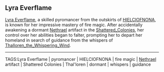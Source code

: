 ## Lyra Everflame

[Lyra Everflame](../People/Lyra_Everflame.md), a skilled pyromancer from the outskirts of [HIELCIOFNONA](../Places/HIELCIOFNONA.md), is known for her impressive mastery of fire magic. After accidentally awakening a dormant [Nethrael](../Lore/Nethrael.md) artifact in the [Shattered_Colonies](../Places/Shattered_Colonies.md), her control over her abilities began to falter, prompting her to depart her homeland in search of guidance from the whispers of [Thalloren_the_Whispering_Wind](../Gods/Thalloren_the_Whispering_Wind.md).


---

TAGS:Lyra Everflame | pyromancer | HIELCIOFNONA | fire magic | [Nethrael](../Lore/Nethrael.md) artifact | Shattered Colonies | Thal'loren | dormant | whispers | guidance
